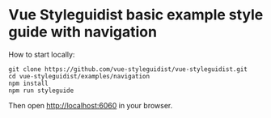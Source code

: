 # Vue Styleguidist basic example style guide with navigation

How to start locally:

```
git clone https://github.com/vue-styleguidist/vue-styleguidist.git
cd vue-styleguidist/examples/navigation
npm install
npm run styleguide
```

Then open [http://localhost:6060](http://localhost:6060) in your browser.
